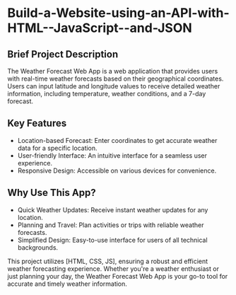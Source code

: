 # Build-a-Website-using-an-API-with-HTML--JavaScript--and-JSON

## Brief Project Description
The Weather Forecast Web App is a web application that provides users with real-time weather forecasts based on their geographical coordinates. Users can input latitude and longitude values to receive detailed weather information, including temperature, weather conditions, and a 7-day forecast.

## Key Features
 - Location-based Forecast: Enter coordinates to get accurate weather data for a specific location.
 - User-friendly Interface: An intuitive interface for a seamless user experience.
 - Responsive Design: Accessible on various devices for convenience.

## Why Use This App?
 - Quick Weather Updates: Receive instant weather updates for any location.
 - Planning and Travel: Plan activities or trips with reliable weather forecasts.
 - Simplified Design: Easy-to-use interface for users of all technical backgrounds.

This project utilizes [HTML, CSS, JS], ensuring a robust and efficient weather forecasting experience. Whether you're a weather enthusiast or just planning your day, the Weather Forecast Web App is your go-to tool for accurate and timely weather information.

